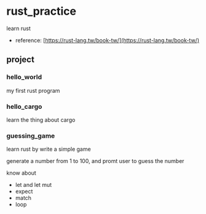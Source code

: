 # rust_practice
learn rust
* reference: [https://rust-lang.tw/book-tw/](https://rust-lang.tw/book-tw/)
## project
### hello_world
my first rust program
### hello_cargo
learn the thing about cargo
### guessing_game
learn rust by write a simple game

generate a number from 1 to 100, and promt user to guess the number

know about
* let and let mut 
* expect
* match
* loop
